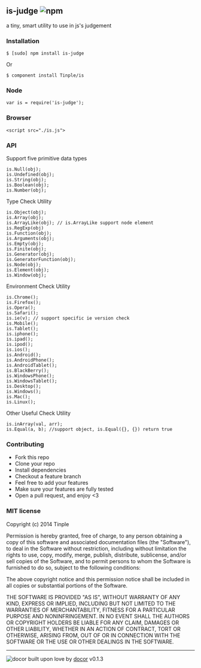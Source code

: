 ## is-judge ![npm](https://badge.fury.io/js/is-judge.png)

a tiny, smart utility to use in js&#39;s judgement

### Installation
````
$ [sudo] npm install is-judge
````

Or

````
$ component install Tinple/is
````

### Node
````
var is = require('is-judge');
````

### Browser
````
<script src="./is.js">
````

### API

Support five primitive data types
```
is.Null(obj);
is.Undefined(obj);
is.String(obj);
is.Boolean(obj);
is.Number(obj);
```

Type Check Utility
```
is.Object(obj);
is.Array(obj);
is.ArrayLike(obj); // is.ArrayLike support node element
is.RegExp(obj)
is.Function(obj);
is.Arguments(obj);
is.Empty(obj);
is.Finite(obj);
is.Generator(obj);
is.GeneratorFunction(obj);
is.Node(obj);
is.Element(obj);
is.Window(obj);
```

Environment Check Utility
```
is.Chrome();
is.Firefox();
is.Opera();
is.Safari();
is.ie(v); // support specific ie version check
is.Mobile();
is.Tablet();
is.iphone();
is.ipad();
is.ipod();
is.ios();
is.Android();
is.AndroidPhone();
is.AndroidTablet();
is.BlackBerry();
is.WindowsPhone();
is.WindowsTablet();
is.Desktop();
is.Windows();
is.Mac();
is.Linux();
```

Other Useful Check Utility
```
is.inArray(val, arr);
is.Equal(a, b); //support object, is.Equal({}, {}) return true
```
 

### Contributing
- Fork this repo
- Clone your repo
- Install dependencies
- Checkout a feature branch
- Feel free to add your features
- Make sure your features are fully tested
- Open a pull request, and enjoy <3

### MIT license
Copyright (c) 2014 Tinple

Permission is hereby granted, free of charge, to any person obtaining a copy
of this software and associated documentation files (the &quot;Software&quot;), to deal
in the Software without restriction, including without limitation the rights
to use, copy, modify, merge, publish, distribute, sublicense, and/or sell
copies of the Software, and to permit persons to whom the Software is
furnished to do so, subject to the following conditions:

The above copyright notice and this permission notice shall be included in
all copies or substantial portions of the Software.

THE SOFTWARE IS PROVIDED &quot;AS IS&quot;, WITHOUT WARRANTY OF ANY KIND, EXPRESS OR
IMPLIED, INCLUDING BUT NOT LIMITED TO THE WARRANTIES OF MERCHANTABILITY,
FITNESS FOR A PARTICULAR PURPOSE AND NONINFRINGEMENT. IN NO EVENT SHALL THE
AUTHORS OR COPYRIGHT HOLDERS BE LIABLE FOR ANY CLAIM, DAMAGES OR OTHER
LIABILITY, WHETHER IN AN ACTION OF CONTRACT, TORT OR OTHERWISE, ARISING FROM,
OUT OF OR IN CONNECTION WITH THE SOFTWARE OR THE USE OR OTHER DEALINGS IN
THE SOFTWARE.

---
![docor](https://cdn1.iconfinder.com/data/icons/windows8_icons_iconpharm/26/doctor.png)
built upon love by [docor](https://github.com/turingou/docor.git) v0.1.3